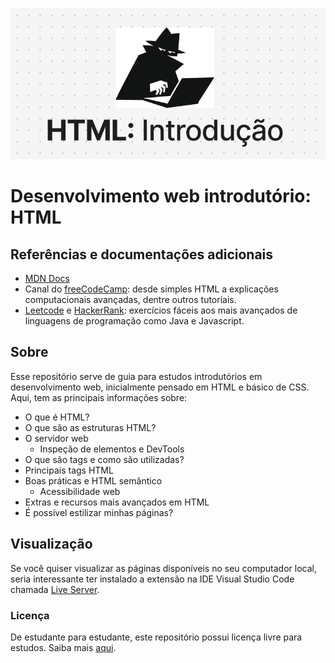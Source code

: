 ![\[Image\]()](https://github.com/ingrydf12/fundamentos-web-guia/blob/master/docs/headerImage.PNG?raw=true)

# Desenvolvimento web introdutório: HTML

## Referências e documentações adicionais
- [MDN Docs](https://developer.mozilla.org/pt-BR/docs/Learn_web_development/Getting_started/Your_first_website/Creating_the_content)
- Canal do [freeCodeCamp](https://www.freecodecamp.org/): desde simples HTML a explicações computacionais avançadas, dentre outros tutoriais.
- [Leetcode](https://leetcode.com/) e [HackerRank](https://www.hackerrank.com/): exercícios fáceis aos mais avançados de linguagens de programação como Java e Javascript.

## Sobre

Esse repositório serve de guia para estudos introdutórios em desenvolvimento web, inicialmente pensado em HTML e básico de CSS. Aqui, tem as principais informações sobre:
- O que é HTML?
- O que são as estruturas HTML?
- O servidor web
    - Inspeção de elementos e DevTools
- O que são tags e como são utilizadas?
- Principais tags HTML
- Boas práticas e HTML semântico
    - Acessibilidade web
- Extras e recursos mais avançados em HTML
- É possível estilizar minhas páginas?

## Visualização

Se você quiser visualizar as páginas disponíveis no seu computador local, seria interessante ter instalado a extensão na IDE Visual Studio Code chamada [Live Server](https://marketplace.visualstudio.com/items?itemName=ritwickdey.LiveServer).

### Licença
De estudante para estudante, este repositório possui licença livre para estudos. Saiba mais [aqui](https://github.com/ingrydf12/fundamentos-web-guia/blob/master/LICENSE).